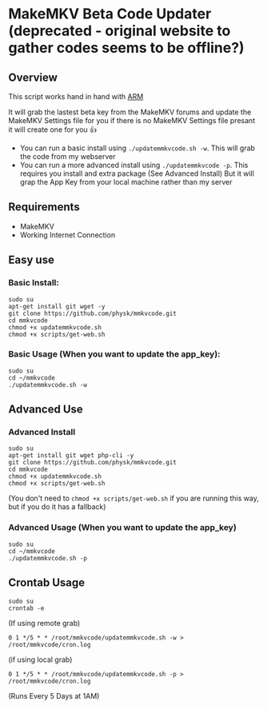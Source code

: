 # MakeMKV Beta Code Updater (deprecated - original website to gather codes seems to be offline?)

## Overview
This script works hand in hand with [ARM](https://github.com/ahnooie/automatic-ripping-machine)

It will grab the lastest beta key from the MakeMKV forums and update the MakeMKV Settings file for you if there is no MakeMKV Settings file presant it will create one for you :+1:

* You can run a basic install using ```./updatemmkvcode.sh -w```. This will grab the code from my webserver
* You can run a more advanced install using ```./updatemmkvcode -p```. This requires you install and extra package (See Advanced Install) But it will grap the App Key from your local machine rather than my server

## Requirements
* MakeMKV
* Working Internet Connection

## Easy use
### Basic Install:
```
sudo su
apt-get install git wget -y
git clone https://github.com/physk/mmkvcode.git
cd mmkvcode
chmod +x updatemmkvcode.sh
chmod +x scripts/get-web.sh
```

### Basic Usage (When you want to update the app_key):
```
sudo su
cd ~/mmkvcode
./updatemmkvcode.sh -w
```

## Advanced Use

### Advanced Install
```
sudo su
apt-get install git wget php-cli -y
git clone https://github.com/physk/mmkvcode.git
cd mmkvcode
chmod +x updatemmkvcode.sh
chmod +x scripts/get-web.sh
```
(You don't need to ```chmod +x scripts/get-web.sh``` if you are running this way, but if you do it has a fallback)

### Advanced Usage (When you want to update the app_key)
```
sudo su
cd ~/mmkvcode
./updatemmkvcode.sh -p 
```

## Crontab Usage
```
sudo su
crontab -e
```

(If using remote grab)
```
0 1 */5 * * /root/mmkvcode/updatemmkvcode.sh -w > /root/mmkvcode/cron.log
```
(if using local grab)
```
0 1 */5 * * /root/mmkvcode/updatemmkvcode.sh -p > /root/mmkvcode/cron.log
```
(Runs Every 5 Days at 1AM)
